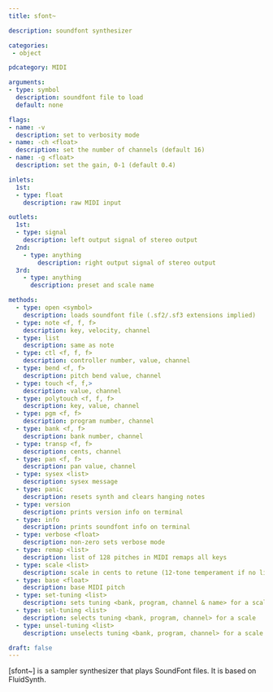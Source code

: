 ```yaml
---
title: sfont~

description: soundfont synthesizer

categories:
 - object

pdcategory: MIDI

arguments:
- type: symbol
  description: soundfont file to load
  default: none

flags:
- name: -v
  description: set to verbosity mode
- name: -ch <float>
  description: set the number of channels (default 16)
- name: -g <float>
  description: set the gain, 0-1 (default 0.4)

inlets:
  1st:
  - type: float
    description: raw MIDI input

outlets:
  1st:
  - type: signal
    description: left output signal of stereo output
  2nd:
    - type: anything
        description: right output signal of stereo output
  3rd:
    - type: anything
      description: preset and scale name

methods:
  - type: open <symbol>
    description: loads soundfont file (.sf2/.sf3 extensions implied)
  - type: note <f, f, f>
    description: key, velocity, channel
  - type: list
    description: same as note
  - type: ctl <f, f, f>
    description: controller number, value, channel
  - type: bend <f, f>
    description: pitch bend value, channel
  - type: touch <f, f,>
    description: value, channel
  - type: polytouch <f, f, f>
    description: key, value, channel
  - type: pgm <f, f>
    description: program number, channel
  - type: bank <f, f>
    description: bank number, channel
  - type: transp <f, f>
    description: cents, channel
  - type: pan <f, f>
    description: pan value, channel
  - type: sysex <list>
    description: sysex message
  - type: panic
    description: resets synth and clears hanging notes
  - type: version
    description: prints version info on terminal
  - type: info
    description: prints soundfont info on terminal
  - type: verbose <float>
    description: non-zero sets verbose mode
  - type: remap <list>
    description: list of 128 pitches in MIDI remaps all keys
  - type: scale <list>
    description: scale in cents to retune (12-tone temperament if no list)
  - type: base <float>
    description: base MIDI pitch
  - type: set-tuning <list>
    description: sets tuning <bank, program, channel & name> for a scale
  - type: sel-tuning <list>
    description: selects tuning <bank, program, channel> for a scale
  - type: unsel-tuning <list>
    description: unselects tuning <bank, program, channel> for a scale

draft: false
---
```


[sfont~] is a sampler synthesizer that plays SoundFont files. It is based on FluidSynth.